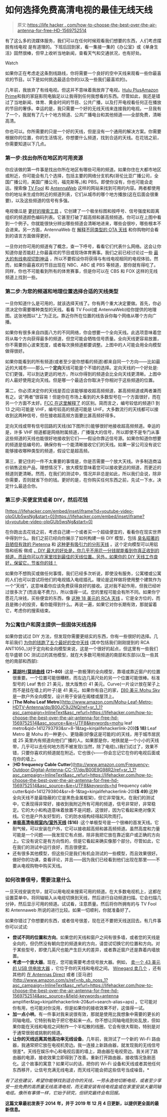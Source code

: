 # 如何选择免费高清电视的最佳无线天线

> 原文:[https://life hacker . com/how-to-choose-the-best-over-the-air-antenna-for-free-HD-1569752514](https://lifehacker.com/how-to-choose-the-best-over-the-air-antenna-for-free-hd-1569752514)

有了这么多的流媒体服务，我们可以在任何时候观看我们想要的东西，人们考虑摆脱有线电视 是有道理的。下班后回到家，看一集接一集的《办公室》或《单身生活》固然很棒，但早上收听当地新闻，查看天气和交通状况，也有好处。

Watch

如果你正在考虑走这条割线路线，你将需要一个良好的空中天线来观看一些你最喜欢的节目。以下是如何挑选最适合你的(以及一些我们最喜欢的)。

几年前，我放弃了有线电视。但这并不意味着我放弃了电视。[Hulu Plus](http://hulu.com/)[Amazon Prime](https://www.amazon.com/Prime-Video/b?asc_campaign=InlineText&asc_refurl=https://lifehacker.com/how-to-choose-the-best-over-the-air-antenna-for-free-hd-1569752514&asc_source=&node=2676882011&tag=kinjalifehackerlink-20)和我的家庭影院电脑足以让我得到任何我想看的东西。尽管如此，我还是错过了当地新闻、体育、黄金时间的节目、公共广播，以及打开电视看任何正在播放的节目的奢侈。幸运的是，我只需要一个好的无线天线来连接我的电视。一旦我有了一个，我就有了几十个地方频道、公共广播电台和其他频道——全部免费，清晰高清。

你也可以。你所需要的只是一个好的天线，但是没有一个通用的解决方案。你需要根据你的位置，你的生活情况，你想要什么频道，找到合适的天线。在花钱之前，你需要知道以下几点。

### **第一步:找出你所在地区的可用资源**

你应该做的第一件事是找出你所在地区有哪些可用的频道。如果你住在大都市地区或附近，你可能会有几个选择，包括主要的网络分支机构(哥伦比亚广播公司，全国广播公司，美国广播公司，福克斯等。)和 PBS。即使你没有，你也可能会走运。搜索像 [TV Fool](http://www.tvfool.com/) 和 [AntennaWeb](http://www.antennaweb.org/) 这样的网站来找到可用的内容。两者都使用你的地址来生成你附近的频道列表，它们从城市的哪个地方播放(这在后面会很重要)，以及这些频道的信号有多强。

电视傻瓜是 [更好的搜索工具](https://www.tvfool.com/?option=com_wrapper&Itemid=29) 。它创建了一个极坐标图和按呼号、信号强度和距离组织的频道颜色编码列表。它甚至打破了超高频和甚高频频道。你可以在上图中看到一个例子。你就能很快分辨出哪些频道会清晰地进来，哪些会很吵，哪些根本不会进来。另一方面，AntennaWeb 在 [解释不同类型的 OTA 天线](http://www.antennaweb.org/Info/AntennaInfo.aspx) 和你购物时会看到的语言方面做得更好。

一旦你对你可用的频道有了概念，查一下呼号，看看它们代表什么网络。这会让你知道你是否能赶上你最喜欢的节目或现场体育赛事。我们之前已经讨论过一些 [最大的有线电视切割神话](http://lifehacker.com/the-biggest-myths-about-cutting-the-cable-cord-1566140265) ，所以不要假设你将获得与有线电视相同的电视体验。然而，如果你最喜欢的节目出现在 NBC、ABC 或 PBS 等频道，那你就有得吃了。同样，你也不可能看到所有的体育赛事，但是你可以在 CBS 和 FOX 这样的无线频道上找到一些。

### **第二步:为您的频道和地理位置选择合适的天线类型**

一旦你知道什么是可用的，就该选择天线了。你有两个重大决定要做。首先，你必须决定你需要哪种类型的天线。看看 TV Fool(或 AntennaWeb)给你提供的地理图。这张地图以“上”为正北。靠近你所在位置的线告诉你每个网络从哪个方向广播。

如果你有很多来自四面八方的不同网络，你会想要一个全向天线。此选项意味着您将从每个方向获得最多的频道，但您可能会牺牲信号质量。全向天线更容易放置，你不需要担心波束宽度，或者每次换频道都要调整。上图中的人可能会用全向模型做得很好。

如果你能看到的所有频道(或者至少是你想看的频道)都来自同一个方向——比如最近的大城市——那么一个**定向**天线可能是个不错的选择。定向天线的一个好处是:它们更强，可以到达更远的地方，所以你得到的频道会比全向天线更清晰。上图中的人最好使用定向天线。但是哪一个最适合你取决于你相对于这些频道的位置。

第二，你必须决定你的天线是否应该能够接收超高频频道，甚高频频道或两者兼而有之。说“两者”很容易！但是你在市场上看到的大多数型号在一个方面很好，而在另一个方面不太好。[FCC 在这里解释了](http://www.fcc.gov/guides/antennas-and-digital-television) 的区别。简而言之，编号较低的频道(1 到 13 之间)可能是 VHF，编号较高的频道可能是 UHF。大多数流行的天线都可以接收到这两种信号，但在接收超高频方面要比甚高频好得多。

定向天线或带有信号回路的天线(如下图所示)能够很好地接收超高频频道。幸运的是，许多 VHF 频道都是网络附属频道，广播强大的信号，所以即使不是专门从事这些频道的天线也能很好地接收到它们——假设你靠近信号源。如果你知道你想要的频道是低编号的，确保你有一个能清晰接收它们的天线。如果一家公司没有说它能够接收哪种类型的频道，假设它是超高频。

第三，要记住的一件不太重要的事情是，你是否需要一个放大天线。许多制造商溢价销售这些产品，理想情况下，放大模型意味着您可以接收更远的频道，而更近的频道则更清晰。然而，在我们的测试中，情况并非总是如此，所以我们会说，除非你需要，否则就省下你的钱。更好的是，在你购买任何东西之前，先试一下水，决定什么最适合你。

### **第三步:买便宜货或者 DIY，然后花钱**

 [https://lifehacker.com/embed/inset/iframe?id=youtube-video-oIpGUb5wsNg&start=0](https://lifehacker.com/embed/inset/iframe?id=youtube-video-oIpGUb5wsNg&start=0) 

在你跑出去花钱之前，考虑自己建一个或者买一个超级便宜的，看看你在现实世界中得到什么。我们之前已经向你展示了如何构建一些 DIY 模型，包括 [臭名昭著的丑陋但有效的 Pietenna](http://lifehacker.com/the-pietenna-hd-antenna-looks-terrible-but-gets-great-s-5976689#_ga=1.183959855.840211027.1447695655) 和 [这种更有吸引力的分形天线](http://lifehacker.com/build-your-own-paper-thin-super-powerful-hd-antenna-5919128#_ga=1.113681422.840211027.1447695655) 。这个定向模型可以用铝箔和纸板 做成 [。DIY 最大的好处是，你几乎不用花一分钱就能看到你真正收到的频道，而且你可以在家里找到最佳的天线位置。另外，如果你的 DIY 天线工作良好，保留它，节省你的钱！](http://lifehacker.com/make-your-own-hdtv-antenna-using-aluminum-foil-and-card-5829379)

如果你不想购买或做任何事情，我们已经多次听说，即使没有服务，公寓楼或公寓的人们也可以尝试将他们的电视插入电缆插孔。理论是这样做将使用整个建筑作为一个“天线”，这意味着你应该免费获得良好的接收。这对我不起作用，但我已经听过很多次了(而且毫不费力)，所以值得一试。您的里程可能会有所不同。如果你宁愿花几块钱，买些便宜的东西，像 [这种 18 美元的 RCA 天线](http://www.amazon.com/RCA-ANT1050-Ultra-Slim-Profile-Enhanced-Reception-Black/dp/B001GGAIGI?asc_campaign=InlineText&asc_refurl=https://lifehacker.com/how-to-choose-the-best-over-the-air-antenna-for-free-hd-1569752514&asc_source=&tag=kinjalifehackerlink-20) 。它是全方位的，而且是微小的投资，看你能得到什么。再说一遍，如果它对你长期有效，那就留着它，考虑你的搜索结束。

### **为公寓住户和房主提供一些固体天线选择**

如果你尝试过 DIY 方法，但发现你需要更结实的东西，你有一些很好的选择。几年前我们 [为你的钱跑了五个最好的空中天线](http://lifehacker.com/five-best-indoor-over-the-air-hd-antennae-1513572532) (其中包括我们刚刚提到的 RCA ANT1050。)对于定向和全向模型来说，这是一个很好的起点，但这里有一些我们在华盛顿 DC 测试过的其他模型，就在大多数可用频道的南部和东部(以及一些其他的南部和西部):

*   [**莫胡叶/莫胡曲线**](http://www.amazon.com/s?asc_campaign=InlineText&asc_refurl=https://lifehacker.com/how-to-choose-the-best-over-the-air-antenna-for-free-hd-1569752514&asc_source=&field-keywords=mohu&tag=kinjalifehackerlink-20&url=search-alias=aps) **($21-$80)** :这是一款极薄的全向模型，靠墙或靠近窗户的位置很重要。一个位置可能很糟糕，而左边几英尺处的另一个位置可能很棒。标准型号的 Leaf 售价 21 美元，放大版售价 41 美元。Curve(一片设计放在架子上而不是挂在墙上的叶子)是 41 美元。如果你有自己的家，[【80 美元 Mohu Sky](http://www.amazon.com/Mohu-amplified-attic-outdoor-antenna/dp/B00AVWKUXE/ref=sr_1_3?asc_campaign=InlineText&asc_refurl=https://lifehacker.com/how-to-choose-the-best-over-the-air-antenna-for-free-hd-1569752514&asc_source=&ie=UTF8&keywords=mohu&qid=1412793754&sr=8-3&tag=kinjalifehackerlink-20) 是一款户外全向模型，设计用于安装在阁楼或屋顶上。
*   [**The Mohu Leaf Metro**](http://www.amazon.com/Mohu-Leaf-Metro-HDTV-Antenna/dp/B00JC9J2NQ/ref=sr_1_1?asc_campaign=InlineText&asc_refurl=https://lifehacker.com/how-to-choose-the-best-over-the-air-antenna-for-free-hd-1569752514&asc_source=&ie=UTF8&keywords=mohu leaf metro&qid=1412793793&sr=8-1&tag=kinjalifehackerlink-20)**($ 18)**:Leaf Metro 是 Mohu 的一种更小、更隐蔽(好像这是可能的)的天线，用于城市居民或 25 英里内有频道向他们广播的人。如果那是你，地铁就是一个小小的天线带，几乎可以去任何地方而不被发现(当然，除了电缆)。)我们试过了，效果不错，只要你喜欢的频道就在附近。它也很小——你会忘记它在你的电视后面或在你的墙上。
*   [**HD frequency Cable Cutter**](http://www.amazon.com/Frequency-Outdoor-Digital-Antenna-CC-17/dp/B00E9G98R2/ref=sr_1_1?asc_campaign=InlineText&asc_refurl=https://lifehacker.com/how-to-choose-the-best-over-the-air-antenna-for-free-hd-1569752514&asc_source=&ie=UTF8&keywords=hd frequency cable cutter&qid=1412793804&sr=8-1&tag=kinjalifehackerlink-20)**($ 49)**:这种全向天线不是最隐蔽的(它是黑色金属框架)，但它非常强大。在我们的测试中，它表现得非常好，接收到我附近所有可用的频道，信号非常好，非常稳定。它的大小和构造意味着放置不是问题，这很好，因为它看起来绝对像天线。它也是户外友好型的，它的防水结构经得起风吹雨打。
*   [**单极高清电视室内/室外天线**](http://www.monoprice.com/Product?c_id=109&cp_id=10901&cs_id=1090102&p_id=7976&seq=1&format=2#specifications) **($16)** :这个单极型号是一个很棒的首发天线。它耐气候，可以安装在户外，它可以接收超高频和甚高频频道。虽然高度和力量可能是一个问题——我发现它有点弱，除非我把它放在靠近窗户或正确的方向上。它没有说它是有方向性的，但是它看起来确实像那个部分。尽管如此，它在我们的测试中运行良好，而且很便宜。
*   还有很多其他模型，但这些只是我们有机会测试的一些模型，而且效果很好。做好你的功课，查看评论，并且——因为我们已经看到他们出现在那里——不要从电视购物中购买天线。

### **如何改善信号，需要注意什么**

一旦天线安装完毕，就可以用电视来搜索可用的频道。在大多数电视机上，这都在设置菜单中。将同轴输入从电缆切换到天线，然后进行自动频道扫描。它会扫描几分钟，然后显示可用的频道。试试看，注意质量。然后将你所拥有的与 TV Fool 和 Antennaweb 所说的进行比较。如果一切顺利，你就准备好了。

如果你错过了你想要的东西，或者信号很差，现在还不要把天线送回去。有几件事你可以试试:

*   **尝试不同的位置和方向**。如果您的天线和窗户之间有很多墙，或者您的天线是全向的，但仍然没有朝向您的频道来的方向，请尝试切换它的位置和方向。对于某些型号，即使几英尺也能产生巨大的差异，或者靠近窗户还是靠着内墙放置。
*   **考虑一个放大器**。现在，您可能需要考虑信号放大器。例如， [卖一个 43 美元的 USB 供电放大器](http://www.amazon.com/Mohu-Antenna-Amplifier-Discontinued-Manufacturer/dp/B00AW48DS0?asc_campaign=InlineText&asc_refurl=https://lifehacker.com/how-to-choose-the-best-over-the-air-antenna-for-free-hd-1569752514&asc_source=&tag=kinjalifehackerlink-20) ，它位于你的天线和电视之间。 [Winegard 卖几个](https://winegard.com/products/accessories/amplifiers) ，还有其他的 [在 Antennas Direct](http://www.antennasdirect.com/store/antenna_amplifier.html) 或者 [亚马逊](http://www.amazon.com/s/ref=nb_sb_noss_1?asc_campaign=InlineText&asc_refurl=https://lifehacker.com/how-to-choose-the-best-over-the-air-antenna-for-free-hd-1569752514&asc_source=&field-keywords=antenna amplifier&tag=kinjalifehackerlink-20&url=search-alias=aps) 。它可能对你有用，也可能对你没用，但是如果你的接收效果不好，这值得一试。
*   **加一点小哄**。有一件事对我来说很有效，那就是使用比我想象中需要的更长的同轴电缆。它特别有助于把它卷起来一点。你不想让同轴电缆到处乱放，但如果你能在天线和电视之间制作一个半松散的线圈，它会有很大帮助，特别是对于通常很弱或挑剔的频道。
*   **让你的天线远离其他高功率无线设备**。几年前，我测试了一个新的 Wi-Fi 路由器，我通常把它放在电视机旁边。我一连接上新路由器，就发现我的无线信号很差*。天线在娱乐中心和电视后面的墙上，路由器在电视旁边。我关闭了路由器的电源，接收效果立即得到了改善。重新打开路由器，接收情况急剧恶化。这个故事的寓意？如果可以的话，把你的 Wi-Fi 设备和天线或者其他任何东西移开，让信号充满无线电波，而天线可能会把这些信号当成噪音。*

*有了这些建议，希望你能够找到适合你的天线，一劳永逸地切断电缆，或者至少享受一些免费的高质量无线高清电视，而无需安装有线电视盒或在家里安装大量同轴电缆。像所有事情一样，它始于研究，但研究最终会有回报。*

**这篇文章最初发表于 2014 年，并于 2019 年 12 月 4 日更新，以提供更全面的最新信息。**
